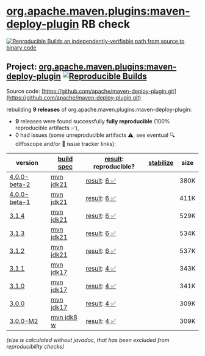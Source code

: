 [org.apache.maven.plugins:maven-deploy-plugin](https://central.sonatype.com/artifact/org.apache.maven.plugins/maven-deploy-plugin/versions) RB check
=======

[![Reproducible Builds](https://reproducible-builds.org/images/logos/rb.svg) an independently-verifiable path from source to binary code](https://reproducible-builds.org/)

## Project: [org.apache.maven.plugins:maven-deploy-plugin](https://central.sonatype.com/artifact/org.apache.maven.plugins/maven-deploy-plugin/versions) [![Reproducible Builds](https://img.shields.io/endpoint?url=https://raw.githubusercontent.com/jvm-repo-rebuild/reproducible-central/master/content/org/apache/maven/plugins/maven-deploy-plugin/badge.json)](https://github.com/jvm-repo-rebuild/reproducible-central/blob/master/content/org/apache/maven/plugins/maven-deploy-plugin/README.md)

Source code: [https://github.com/apache/maven-deploy-plugin.git](https://github.com/apache/maven-deploy-plugin.git)

rebuilding **9 releases** of org.apache.maven.plugins:maven-deploy-plugin:
- **9** releases were found successfully **fully reproducible** (100% reproducible artifacts :white_check_mark:),
- 0 had issues (some unreproducible artifacts :warning:, see eventual :mag: diffoscope and/or :memo: issue tracker links):

| version | [build spec](/BUILDSPEC.md) | [result](https://reproducible-builds.org/docs/jvm/): reproducible? | [stabilize](https://github.com/google/oss-rebuild/blob/main/cmd/stabilize/README.md) | size |
| -- | --------- | ------ | ------ | -- |
| [4.0.0-beta-2](https://central.sonatype.com/artifact/org.apache.maven.plugins/maven-deploy-plugin/4.0.0-beta-2/pom) | [mvn jdk21](maven-deploy-plugin-4.0.0-beta-2.buildspec) | [result](maven-deploy-plugin-4.0.0-beta-2.buildinfo): [6 :white_check_mark: ](maven-deploy-plugin-4.0.0-beta-2.buildcompare) | | 380K |
| [4.0.0-beta-1](https://central.sonatype.com/artifact/org.apache.maven.plugins/maven-deploy-plugin/4.0.0-beta-1/pom) | [mvn jdk21](maven-deploy-plugin-4.0.0-beta-1.buildspec) | [result](maven-deploy-plugin-4.0.0-beta-1.buildinfo): [6 :white_check_mark: ](maven-deploy-plugin-4.0.0-beta-1.buildcompare) | | 411K |
| [3.1.4](https://central.sonatype.com/artifact/org.apache.maven.plugins/maven-deploy-plugin/3.1.4/pom) | [mvn jdk21](maven-deploy-plugin-3.1.4.buildspec) | [result](maven-deploy-plugin-3.1.4.buildinfo): [6 :white_check_mark: ](maven-deploy-plugin-3.1.4.buildcompare) | | 529K |
| [3.1.3](https://central.sonatype.com/artifact/org.apache.maven.plugins/maven-deploy-plugin/3.1.3/pom) | [mvn jdk21](maven-deploy-plugin-3.1.3.buildspec) | [result](maven-deploy-plugin-3.1.3.buildinfo): [6 :white_check_mark: ](maven-deploy-plugin-3.1.3.buildcompare) | | 534K |
| [3.1.2](https://central.sonatype.com/artifact/org.apache.maven.plugins/maven-deploy-plugin/3.1.2/pom) | [mvn jdk21](maven-deploy-plugin-3.1.2.buildspec) | [result](maven-deploy-plugin-3.1.2.buildinfo): [6 :white_check_mark: ](maven-deploy-plugin-3.1.2.buildcompare) | | 537K |
| [3.1.1](https://central.sonatype.com/artifact/org.apache.maven.plugins/maven-deploy-plugin/3.1.1/pom) | [mvn jdk17](maven-deploy-plugin-3.1.1.buildspec) | [result](maven-deploy-plugin-3.1.1.buildinfo): [4 :white_check_mark: ](maven-deploy-plugin-3.1.1.buildcompare) | | 343K |
| [3.1.0](https://central.sonatype.com/artifact/org.apache.maven.plugins/maven-deploy-plugin/3.1.0/pom) | [mvn jdk17](maven-deploy-plugin-3.1.0.buildspec) | [result](maven-deploy-plugin-3.1.0.buildinfo): [4 :white_check_mark: ](maven-deploy-plugin-3.1.0.buildcompare) | | 341K |
| [3.0.0](https://central.sonatype.com/artifact/org.apache.maven.plugins/maven-deploy-plugin/3.0.0/pom) | [mvn jdk17](maven-deploy-plugin-3.0.0.buildspec) | [result](maven-deploy-plugin-3.0.0.buildinfo): [4 :white_check_mark: ](maven-deploy-plugin-3.0.0.buildcompare) | | 309K |
| [3.0.0-M2](https://central.sonatype.com/artifact/org.apache.maven.plugins/maven-deploy-plugin/3.0.0-M2/pom) | [mvn jdk8 w](maven-deploy-plugin-3.0.0-M2.buildspec) | [result](maven-deploy-plugin-3.0.0-M2.buildinfo): [4 :white_check_mark: ](maven-deploy-plugin-3.0.0-M2.buildcompare) | | 309K |

<i>(size is calculated without javadoc, that has been excluded from reproducibility checks)</i>
